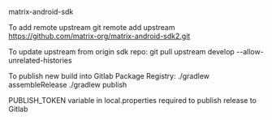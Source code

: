matrix-android-sdk

To add remote upstream
git remote add upstream https://github.com/matrix-org/matrix-android-sdk2.git

To update upstream from origin sdk repo:
git pull upstream develop --allow-unrelated-histories

To publish new build into Gitlab Package Registry:
./gradlew assembleRelease
./gradlew publish

PUBLISH_TOKEN variable in local.properties required to publish release to Gitlab

